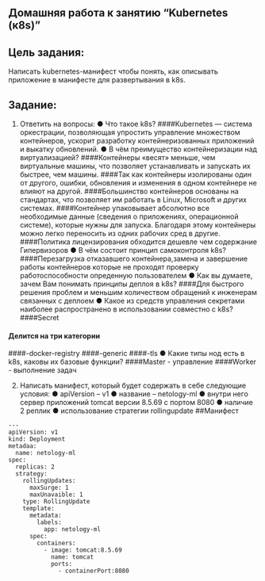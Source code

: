 ## Домашняя работа к занятию “Kubernetes (к8s)”
## **Цель задания**: 

Написать kubernetes-манифест чтобы понять, как описывать приложение в манифесте для развертывания в k8s.

## **Задание**:

1.	Ответить на вопросы:
●	Что такое k8s?
####Kubernetes — система оркестрации, позволяющая упростить управление множеством контейнеров, ускорит разработку контейнеризованных приложений и выкатку обновлений.
●	В чём преимущество контейнеризации над виртуализацией?
####Контейнеры «весят» меньше, чем виртуальные машины, что позволяет устанавливать и запускать их быстрее, чем машины.
####Так как контейнеры изолированы один от другого, ошибки, обновления и изменения в одном контейнере не влияют на другой.
####Большинство контейнеров основаны на стандартах, что позволяет им работать в Linux, Microsoft и других системах.
####Контейнер упаковывает абсолютно все необходимые данные (сведения о приложениях, операционной системе), которые нужны для запуска. Благодаря этому контейнеры можно легко переносить из одних рабочих сред в другие.
####Политика лицензирования обходится дешевле чем содержание Гипервизоров
●	В чём состоит принцип самоконтроля k8s?
####Перезагрузка отказавшего контейнера,замена и завершение работы контейнеров которые не проходят проверку работоспособности опреденную пользователем
●	Как вы думаете, зачем Вам понимать принципы деплоя в k8s?
####Для быстрого решения проблем и меньшим количеством обращений к инженерам связанных с деплоем
●	Какое из средств управления секретами наиболее распространено в использовании совместно с k8s?
####Secret
#### Делится на три категории
####-docker-registry
####-generic
####-tls
●	Какие типы нод есть в k8s, каковы их базовые функции?
####Master - управление
####Worker - выполнение задач

2.   Написать манифест, который будет содержать в себе следующие условия:
●	apiVersion – v1
●	название – netology-ml
●	внутри него сервер приложений tomcat версии 8.5.69 с портом 8080
●	наличие 2 реплик
●	использование стратегии rollingupdate
##Манифест
```
---
apiVersion: v1
kind: Deployment
metadaa:
  name: netology-ml
spec:
  replicas: 2
  strategy:
    rollingUpdates:
      maxSurge: 1
      maxUnavaible: 1
    type: RollingUpdate
    template:
      metadata:
        labels:
          app: netology-ml
      spec:
        containers:
          - image: tomcat:8.5.69
            name: tomcat
            ports:
              - containerPort:8080
```
